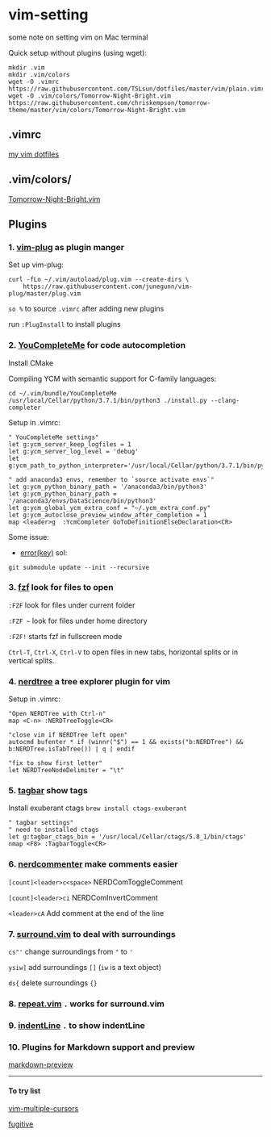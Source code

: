 # vim-setting

some note on setting vim on Mac terminal

Quick setup without plugins (using wget):

```shell
mkdir .vim
mkdir .vim/colors
wget -O .vimrc https://raw.githubusercontent.com/TSLsun/dotfiles/master/vim/plain.vimrc
wget -O .vim/colors/Tomorrow-Night-Bright.vim https://raw.githubusercontent.com/chriskempson/tomorrow-theme/master/vim/colors/Tomorrow-Night-Bright.vim
```

## .vimrc

[my vim dotfiles](https://github.com/TSLsun/dotfiles/tree/master/vim)

## .vim/colors/

[Tomorrow-Night-Bright.vim](https://github.com/chriskempson/tomorrow-theme/blob/master/vim/colors/Tomorrow-Night-Bright.vim)

## Plugins

### 1. [vim-plug](https://github.com/junegunn/vim-plug) as plugin manger

Set up vim-plug:

```shell
curl -fLo ~/.vim/autoload/plug.vim --create-dirs \
    https://raw.githubusercontent.com/junegunn/vim-plug/master/plug.vim
```

`so %` to source `.vimrc` after adding new plugins

run `:PlugInstall` to install plugins

### 2. [YouCompleteMe](http://valloric.github.io/YouCompleteMe/#mac-os-x) for code autocompletion

Install CMake

Compiling YCM with semantic support for C-family languages:

```shell
cd ~/.vim/bundle/YouCompleteMe
/usr/local/Cellar/python/3.7.1/bin/python3 ./install.py --clang-completer
```

Setup in .vimrc:

```shell
" YouCompleteMe settings"
let g:ycm_server_keep_logfiles = 1
let g:ycm_server_log_level = 'debug'
let g:ycm_path_to_python_interpreter='/usr/local/Cellar/python/3.7.1/bin/python3'

" add anaconda3 envs, remember to `source activate envs`"
let g:ycm_python_binary_path = '/anaconda3/bin/python3'
let g:ycm_python_binary_path = '/anaconda3/envs/DataScience/bin/python3'
let g:ycm_global_ycm_extra_conf = "~/.ycm_extra_conf.py"
let g:ycm_autoclose_preview_window_after_completion = 1
map <leader>g  :YcmCompleter GoToDefinitionElseDeclaration<CR>
```

Some issue:

* [error(key)](https://github.com/ycm-core/YouCompleteMe/issues/3511)
sol:

```shell
git submodule update --init --recursive
```

### 3. [fzf](https://github.com/junegunn/fzf) look for files to open

`:FZF` look for files under current folder

`:FZF ~` look for files under home directory

`:FZF!` starts fzf in fullscreen mode

`Ctrl-T`, `Ctrl-X`, `Ctrl-V` to open files in new tabs, horizontal splits or in vertical splits.

### 4. [nerdtree](https://github.com/scrooloose/nerdtree) a tree explorer plugin for vim

Setup in .vimrc:

```vimrc
"Open NERDTree with Ctrl-n"
map <C-n> :NERDTreeToggle<CR>

"close vim if NERDTree left open"
autocmd bufenter * if (winnr("$") == 1 && exists("b:NERDTree") && b:NERDTree.isTabTree()) | q | endif

"fix to show first letter"
let NERDTreeNodeDelimiter = "\t"
```

### 5. [tagbar]( https://github.com/majutsushi/tagbar) show tags

Install exuberant ctags
`brew install ctags-exuberant`

```vimrc
" tagbar settings"
" need to installed ctags
let g:tagbar_ctags_bin = '/usr/local/Cellar/ctags/5.8_1/bin/ctags'
nmap <F8> :TagbarToggle<CR>
```

### 6. [nerdcommenter](https://github.com/scrooloose/nerdcommenter) make comments easier

`[count]<leader>c<space>` NERDComToggleComment

`[count]<leader>ci` NERDComInvertComment

`<leader>cA` Add comment at the end of the line

### 7. [surround.vim](https://github.com/tpope/vim-surround) to deal with surroundings

`cs"'` change surroundings from `"` to `'`

`ysiw]` add surroundings `[]` (`iw` is a text object)

`ds{` delete surroundings `{}`

### 8. [repeat.vim](https://github.com/tpope/vim-repeat) `.` works for surround.vim

### 9. [indentLine](https://github.com/Yggdroot/indentLine) `.` to show indentLine

### 10. Plugins for Markdown support and preview

<!--[tabular](https://github.com/godlygeek/tabular)-->

<!--[vim-markdown](https://github.com/plasticboy/vim-markdown)-->

[markdown-preview](https://github.com/iamcco/markdown-preview.vim)

---

#### To try list

[vim-multiple-cursors](https://github.com/terryma/vim-multiple-cursors)

[fugitive](https://github.com/tpope/vim-fugitive)

